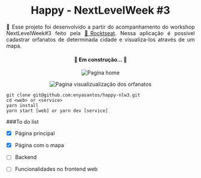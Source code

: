 <h1 align="center"> Happy - NextLevelWeek #3 </h1>
<p align="justify">🚀 Esse projeto foi desenvolvido a partir do acompanhamento do workshop NextLevelWeek#3 feito pela <a href="https://rocketseat.com.br/">🔗Rocktseat</a>. Nessa aplicação é possivel cadastrar orfanatos de determinada cidade e visualiza-los através de um mapa.</p>
<h4 align="center"> 
	🚧  Em construção...  🚧
</h4>

<p align="center">
  <img alt="Pagina home"  src="https://i.ibb.co/56YFGrz/Captura-de-tela-de-2020-10-15-19-33-47.png" />
</p>

<p align="center">
  <img alt="Pagina visualizualização dos orfanatos"  src="https://i.ibb.co/XztjngC/Captura-de-tela-de-2020-10-15-19-33-57.png" />
</p>

```
git clone git@github.com:enyasantos/happy-nlw3.git
cd <web> or <service>
yarn install
yarn start [web] or yarn dev [service]
```

###To do list
- [x] Página principal
- [x] Página com o mapa
- [ ] Backend 
- [ ] Funcionalidades no frontend web

